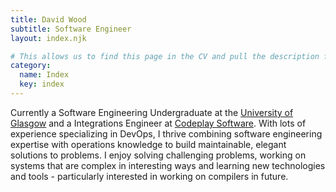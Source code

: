 ```yaml
---
title: David Wood
subtitle: Software Engineer
layout: index.njk

# This allows us to find this page in the CV and pull the description from below.
category:
  name: Index
  key: index
---
```

Currently a Software Engineering Undergraduate at the [University of Glasgow](https://gla.ac.uk) and a Integrations Engineer at [Codeplay Software](https://www.codeplay.com/). With lots of experience specializing in DevOps, I thrive combining software engineering expertise with operations knowledge to build maintainable, elegant solutions to problems. I enjoy solving challenging problems, working on systems that are complex in interesting ways and learning new technologies and tools - particularly interested in working on compilers in future.
